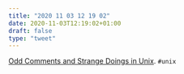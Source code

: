 ```yaml
---
title: "2020 11 03 12 19 02"
date: 2020-11-03T12:19:02+01:00
draft: false
type: "tweet"
---
```

[Odd Comments and Strange Doings in Unix](https://www.bell-labs.com/usr/dmr/www/odd.html). `#unix`
